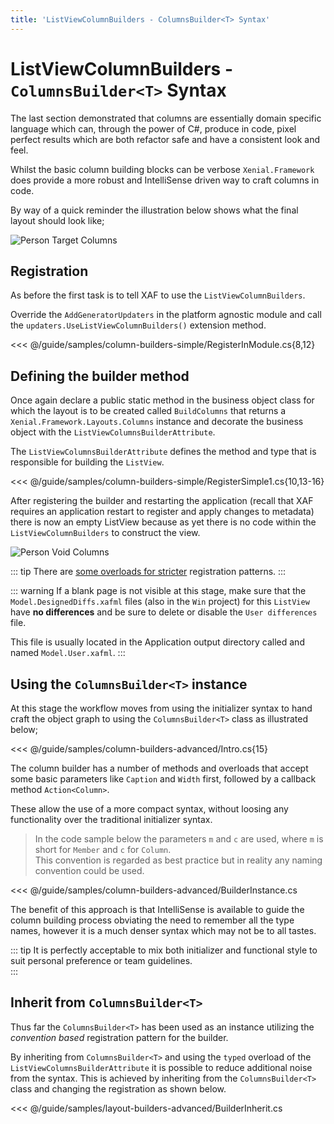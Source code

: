```yaml
---
title: 'ListViewColumnBuilders - ColumnsBuilder<T> Syntax'
---
```


# ListViewColumnBuilders - `ColumnsBuilder<T>` Syntax

The last section demonstrated that columns are essentially domain specific language which can, through the power of C#, produce in code, pixel perfect results which are both refactor safe and have a consistent look and feel.

Whilst the basic column building blocks can be verbose `Xenial.Framework` does provide a more robust and IntelliSense driven way to craft columns in code.

By way of a quick reminder the illustration below shows what the final layout should look like;

![Person Target Columns](/images/guide/column-builders/person-target-columns.png)

## Registration

As before the first task is to tell XAF to use the `ListViewColumnBuilders`.

Override the `AddGeneratorUpdaters` in the platform agnostic module and call the `updaters.UseListViewColumnBuilders()` extension method.

<<< @/guide/samples/column-builders-simple/RegisterInModule.cs{8,12}

## Defining the builder method

Once again declare a public static method in the business object class for which the layout is to be created called `BuildColumns` that returns a `Xenial.Framework.Layouts.Columns` instance and decorate the business object with the `ListViewColumnsBuilderAttribute`.

The `ListViewColumnsBuilderAttribute` defines the method and type that is responsible for building the `ListView`.

<<< @/guide/samples/column-builders-simple/RegisterSimple1.cs{10,13-16}

After registering the builder and restarting the application (recall that XAF requires an application restart to register and apply changes to metadata) there is now an empty ListView because as yet there is no code within the `ListViewColumnBuilders` to construct the view.

![Person Void Columns](/images/guide/column-builders/person-void-columns.png)

::: tip
There are [some overloads for stricter](#other-registrations) registration patterns.
:::

::: warning
If a blank page is not visible at this stage, make sure that the  `Model.DesignedDiffs.xafml` files (also in the `Win` project) for this `ListView` have **no differences** and be sure to delete or disable the `User differences` file.  

This file is usually located in the Application output directory called and named `Model.User.xafml`.
:::

## Using the `ColumnsBuilder<T>` instance

At this stage the workflow moves from using the initializer syntax to hand craft the object graph to using the `ColumnsBuilder<T>` class as illustrated below;

<<< @/guide/samples/column-builders-advanced/Intro.cs{15}

The column builder has a number of methods and overloads that accept some basic parameters like `Caption` and `Width` first, followed by a callback method `Action<Column>`.  

These allow the use of a more compact syntax, without loosing any functionality over the traditional initializer syntax.

> In the code sample below the parameters `m` and `c` are used, where `m` is short for `Member` and `c` for `Column`.  
This convention is regarded as best practice but in reality any naming convention could be used.

<<< @/guide/samples/column-builders-advanced/BuilderInstance.cs

The benefit of this approach is that IntelliSense is available to guide the column building process obviating the need to remember all the type names, however it is a much denser syntax which may not be to all tastes.

::: tip
It is perfectly acceptable to mix both initializer and functional style to suit personal preference or team guidelines.  
:::

## Inherit from `ColumnsBuilder<T>`

Thus far the `ColumnsBuilder<T>` has been used as an instance utilizing the *convention based* registration pattern for the builder.

By inheriting from `ColumnsBuilder<T>` and using the `typed` overload of the `ListViewColumnsBuilderAttribute` it is possible to reduce additional noise from the syntax.  This is achieved by inheriting from the `ColumnsBuilder<T>` class and changing the registration as shown below.

<<< @/guide/samples/layout-builders-advanced/BuilderInherit.cs

